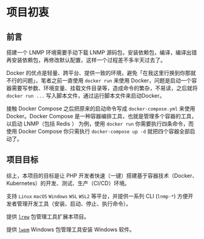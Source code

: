 # 项目初衷

## 前言

搭建一个 LNMP 环境需要手动下载 LNMP 源码包，安装依赖包，编译，编译出错再安装依赖包，再修改默认配置，这样一个过程差不多半天过去了。

Docker 的优点是轻量、跨平台、提供一致的环境，避免「在我这里行换到你那就不行的问题」，笔者之前一直使用 `docker run` 来使用 Docker，问题是启动一个容器需要写参数、环境变量、挂载文件目录等，造成命令的繁杂，不易读，之后就将 `docker run ...` 写入脚本文件，通过运行脚本文件来启动Docker。

接触 Docker Compose 之后把原来的启动命令写成 `docker-compose.yml` 来使用 Docker。Docker Compose 是一种容器编排工具，也就是管理多个容器的工具，以启动 LNMP（包括 Redis ） 为例，使用 `docker run` 你需要执行四条命令，而使用 Docker Compose 你只需执行 `docker-compose up -d` 就把四个容器全部启动了。

## 项目目标

综上，本项目的目标是让 PHP 开发者快速（一键）搭建基于容器技术（Docker、Kubernetes）的开发、测试、生产（CI/CD）环境。

支持 `Linux` `macOS` `Windows` `WSL` `WSL2` 等平台，并提供一系列 CLI (`lnmp-*`) 方便开发者管理开发工具（安装、启动、停止、执行命令）。

提供 [`lrew`](lrew.md) 包管理工具扩展本项目。

提供 [`lwpm`](windows/lwpm.md) Windows 包管理工具安装 Windows 软件。
